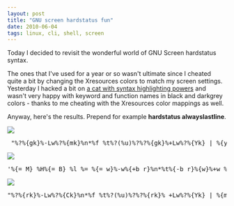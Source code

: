 ```yaml
---
layout: post
title: "GNU screen hardstatus fun"
date: 2010-06-04
tags: linux, cli, shell, screen
---
```


Today I decided to revisit the wonderful world of GNU Screen
hardstatus syntax.

The ones that I've used for a year or so wasn't ultimate since I cheated
quite a bit by changing the Xresources colors to match my screen
settings. Yesterday I hacked a bit on <a
href="http://github.com/trapd00r/utils/blob/master/scat">a cat with
syntax highlighting powers</a> and wasn't very happy with keyword and
function names in black and darkgrey colors - thanks to me cheating with
the Xresources color mappings as well.


Anyway, here's the results. Prepend for example <strong>hardstatus alwayslastline</strong>.

<img src="http://i.japh.se/gnuscreen.png">
<pre name="code" class="terminal"> "%?%{gk}%-Lw%?%{mk}%n*%f %t%?(%u)%?%?%{gk}%+Lw%?%{Yk} | %{yk}RPD: %{Bk}%1`" </pre>
<img src="http://i.japh.se/gnuscreen2.png">
<pre name="code" class="terminal">'%{= M} %H%{= B} %l %= %{= w}%-w%{+b r}%n*%t%{-b r}%{w}%+w %= %{c}%d %D %{B}%c '</pre>
<img src="http://i.japh.se/gnuscreen3.png">
<pre name="code" class="terminal">"%?%{rk}%-Lw%?%{Ck}%n*%f %t%?(%u)%?%?%{rk}% +Lw%?%{Yk} | %{mk}%1` %{yk}%=%2`"</pre>
